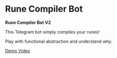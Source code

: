 # Rune Compiler Bot

**Rune Compiler Bot V2**

This Telegram bot simply compiles your runes!

Play with functional abstraction and understand why.

[Demo Video](https://user-images.githubusercontent.com/63991775/132953515-80f6453a-c5c8-46a8-b2ed-22c458e08490.mp4)